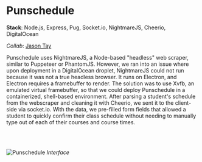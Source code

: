 <!-- Sorry, this page is still being written! &nbsp; &#x1F613; -->

# Punschedule

**Stack**: Node.js, Express, Pug, Socket.io, NightmareJS, Cheerio, DigitalOcean  

*Collab*: [Jason Tay](https://github.com/jason2020)

Punschedule uses NightmareJS, a Node-based "headless" web scraper, similar to Puppeteer or PhantomJS. However, we ran into an issue where upon deployment in a DigitalOcean droplet, NightmareJS could not run because it was not a true headless browser. It runs on Electron, and Electron requires a framebuffer to render. The solution was to use Xvfb, an emulated virtual framebuffer, so that we could deploy Punschedule in a containerized, shell-based environment. After parsing a student's schedule from the webscraper and cleaning it with Cheerio, we sent it to the client-side via socket.io. With the data, we pre-filled form fields that allowed a student to quickly confirm their class schedule without needing to manually type out of each of their courses and course times.

<!-- For security reasons, the demo no longer includes the webscraper. -->

&nbsp;  
&nbsp;


![Punschedule](/img/punschedule.png "Punschedule")
*Interface*
